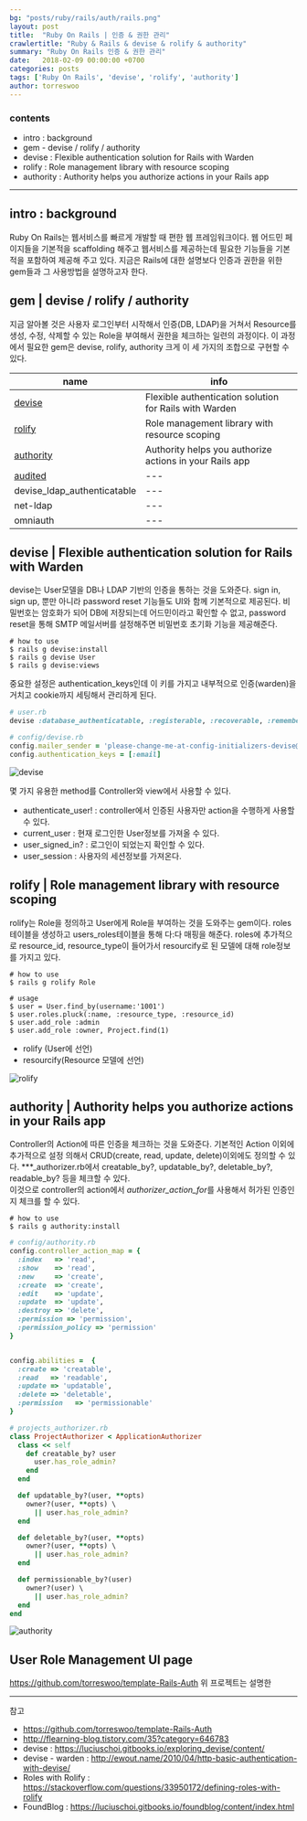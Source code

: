 ```yaml
---
bg: "posts/ruby/rails/auth/rails.png"
layout: post
title:  "Ruby On Rails | 인증 & 권한 관리"
crawlertitle: "Ruby & Rails & devise & rolify & authority"
summary: "Ruby On Rails 인증 & 권한 관리"
date:   2018-02-09 00:00:00 +0700
categories: posts
tags: ['Ruby On Rails', 'devise', 'rolify', 'authority']
author: torreswoo
---
```



### contents
- intro : background 
- gem - devise / rolify / authority 
- devise : Flexible authentication solution for Rails with Warden 
- rolify : Role management library with resource scoping
- authority : Authority helps you authorize actions in your Rails app
---

## intro : background 
Ruby On Rails는 웹서비스를 빠르게 개발할 때 편한 웹 프레임워크이다. 웹 어드민 페이지들을 기본적을 scaffolding 해주고 웹서비스를 제공하는데 필요한 기능들을 기본적을 포함하여 제공해 주고 있다. 지금은 Rails에 대한 설명보다 인증과 권한을 위한 gem들과 그 사용방법을 설명하고자 한다.

## gem | devise / rolify / authority 
지금 알아볼 것은 사용자 로그인부터 시작해서 인증(DB, LDAP)을 거쳐서 Resource를 생성, 수정, 삭제할 수 있는 Role을 부여해서 권한을 체크하는 일련의 과정이다. 이 과정에서 필요한 gem은 devise, rolify, authority 크게 이 세 가지의 조합으로 구현할 수 있다.

| name | info  |
| --- | --- |
| [devise](https://github.com/plataformatec/devise) | Flexible authentication solution for Rails with Warden |
| [rolify](https://github.com/RolifyCommunity/rolify) | Role management library with resource scoping |
| [authority](https://github.com/nathanl/authority) | Authority helps you authorize actions in your Rails app |
| [audited](https://github.com/collectiveidea/audited) | --- |
| devise_ldap_authenticatable | --- |
| net-ldap | --- |
| omniauth | --- |


## devise | Flexible authentication solution for Rails with Warden 
devise는 User모델을 DB나 LDAP 기반의 인증을 통하는 것을 도와준다. sign in, sign up, 뿐만 아니라 password reset 기능들도 UI와 함께 기본적으로 제공된다. 비밀번호는 암호화가 되어 DB에 저장되는데 어드민이라고 확인할 수 없고, password reset을 통해 SMTP 메일서버를 설정해주면 비밀번호 초기화 기능을 제공해준다. 

```
# how to use
$ rails g devise:install
$ rails g devise User
$ rails g devise:views
```

중요한 설정은 authentication_keys인데 이 키를 가지고 내부적으로 인증(warden)을 거치고 cookie까지 세팅해서 관리하게 된다.
```ruby
# user.rb
devise :database_authenticatable, :registerable, :recoverable, :rememberable, :trackable, :validatable

# config/devise.rb
config.mailer_sender = 'please-change-me-at-config-initializers-devise@example.com'
config.authentication_keys = [:email]
```
![devise](/assets/images/posts/ruby/rails/auth/rails_devise_internel.png)

몇 가지 유용한 method를 Controller와 view에서 사용할 수 있다. 
- authenticate_user! : controller에서 인증된 사용자만 action을 수행하게 사용할 수 있다.
- current_user : 현재 로그인한 User정보를 가져올 수 있다.
- user_signed_in? : 로그인이 되었는지 확인할 수 있다.
- user_session : 사용자의 세션정보를 가져온다.

## rolify | Role management library with resource scoping
rolify는 Role을 정의하고 User에게 Role을 부여하는 것을 도와주는 gem이다. roles테이블을 생성하고  users_roles테이블을 통해 다:다 매핑을 해준다. roles에 추가적으로 resource_id, resource_type이 들어가서 resourcify로 된 모델에 대해 role정보를 가지고 있다.

```
# how to use
$ rails g rolify Role

# usage
$ user = User.find_by(username:'1001')
$ user.roles.pluck(:name, :resource_type, :resource_id)
$ user.add_role :admin
$ user.add_role :owner, Project.find(1)
```
- rolify (User에 선언)
- resourcify(Resource 모델에 선언)

![rolify](/assets/images/posts/ruby/rails/auth/rails_rolify_schema.png)


## authority | Authority helps you authorize actions in your Rails app
Controller의 Action에 따른 인증을 체크하는 것을 도와준다. 기본적인 Action 이외에 추가적으로 설정 의해서 CRUD(create, read, update, delete)이외에도 정의할 수 있다. 
***_authorizer.rb에서 creatable_by?, updatable_by?, deletable_by?, readable_by? 등을 체크할 수 있다.  
이것으로 controller의 action에서 *authorizer_action_for*를 사용해서 허가된 인증인지 체크를 할 수 있다.  
```
# how to use
$ rails g authority:install
```

```ruby
# config/authority.rb
config.controller_action_map = {
  :index   => 'read',
  :show    => 'read',
  :new     => 'create',
  :create  => 'create',
  :edit    => 'update',
  :update  => 'update',
  :destroy => 'delete',
  :permission => 'permission',
  :permission_policy => 'permission'
}


config.abilities =  {
  :create => 'creatable',
  :read   => 'readable',
  :update => 'updatable',
  :delete => 'deletable',
  :permission   => 'permissionable'
}

# projects_authorizer.rb
class ProjectAuthorizer < ApplicationAuthorizer
  class << self
    def creatable_by? user
      user.has_role_admin?
    end
  end

  def updatable_by?(user, **opts)
    owner?(user, **opts) \
      || user.has_role_admin?
  end

  def deletable_by?(user, **opts)
    owner?(user, **opts) \
      || user.has_role_admin?
  end

  def permissionable_by?(user)
    owner?(user) \
      || user.has_role_admin?
  end
end
```
![authority](/assets/images/posts/ruby/rails/auth/rails_authority.png)
  
## User Role Management UI page 
https://github.com/torreswoo/template-Rails-Auth
위 프로젝트는 설명한

---
참고
- https://github.com/torreswoo/template-Rails-Auth  
- http://flearning-blog.tistory.com/35?category=646783
- devise : https://luciuschoi.gitbooks.io/exploring_devise/content/
- devise - warden : http://ewout.name/2010/04/http-basic-authentication-with-devise/
- Roles with Rolify : https://stackoverflow.com/questions/33950172/defining-roles-with-rolify
- FoundBlog : https://luciuschoi.gitbooks.io/foundblog/content/index.html


